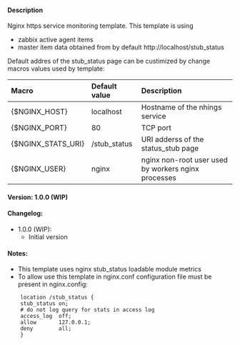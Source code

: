 #### Description
Nginx https service monitoring template. This template is using
- zabbix active agent items
- master item data obtained from by default http://localhost/stub_status

Default addres of the stub_status page can be custimized by change macros values used by template:

| Macro              | Default value       | Description                                         |
| :----------------- | :------------------ | :-------------------------------------------------- |
| {$NGINX_HOST}      | localhost           | Hostname of the nhings service                      |
| {$NGINX_PORT}      | 80                  | TCP port                                            |
| {$NGINX_STATS_URI} | /stub_status        | URI adderss of the status_stub page                 |
| {$NGINX_USER}      | nginx               | nginx non-root user used by workers nginx processes |

#### Version: 1.0.0 (WIP)

#### Changelog:
- 1.0.0 (WIP):
  - Initial version

#### Notes:
- This template uses nginx stub_status loadable module metrics
- To allow use this template in nginx.conf configuration file must be present in nginx.config:
```
    location /stub_status {
	stub_status	on;
	# do not log query for stats in access log
	access_log	off;
	allow		127.0.0.1;
	deny		all;
    }
```
